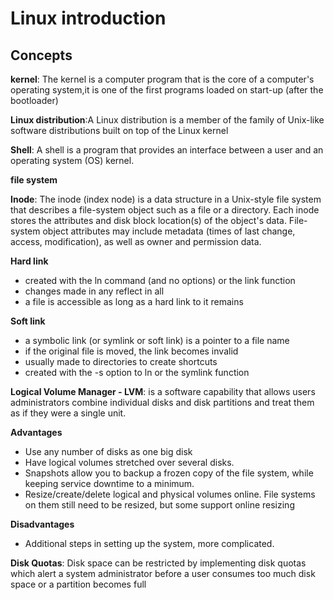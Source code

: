 # Linux introduction

## Concepts

**kernel**: The kernel is a computer program that is the core of a computer's operating system,it is one of the first programs loaded on start-up (after the bootloader)

**Linux distribution**:A Linux distribution is a member of the family of Unix-like software distributions built on top of the Linux kernel

**Shell**: A shell is a program that provides an interface between a user and an operating system (OS) kernel.

**file system** 

**Inode**: The inode (index node) is a data structure in a Unix-style file system that describes a file-system object such as a file or a directory. Each inode stores the attributes and disk block location(s) of the object's data. File-system object attributes may include metadata (times of last change, access, modification), as well as owner and permission data.

**Hard link**
- created with the ln command (and no options) or the link function
- changes made in any reflect in all
- a file is accessible as long as a hard link to it remains

**Soft link**
- a symbolic link (or symlink or soft link) is a pointer to a file name
- if the original file is moved, the link becomes invalid
- usually made to directories to create shortcuts
- created with the -s option to ln or the symlink function

**Logical Volume Manager - LVM**: is a software capability that allows users
administrators combine individual disks and disk partitions and treat them
as if they were a single unit.

**Advantages**
- Use any number of disks as one big disk
- Have logical volumes stretched over several disks.
- Snapshots allow you to backup a frozen copy of the file system, while keeping service downtime to a minimum.
- Resize/create/delete logical and physical volumes online. File systems on them still need to be resized, but some support online resizing

**Disadvantages**
- Additional steps in setting up the system, more complicated.


**Disk Quotas**: Disk space can be restricted by implementing disk quotas which alert a system administrator before a user consumes too much disk space or a partition becomes full